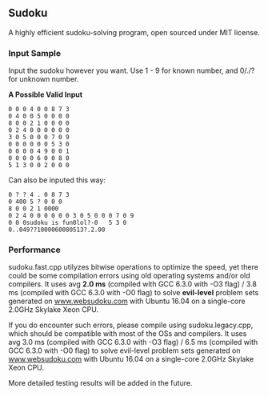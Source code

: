 Sudoku
------

A highly efficient sudoku-solving program, open sourced under MIT license.

### Input Sample

Input the sudoku however you want. Use 1 - 9 for known number, and 0/./? for unknown number.

**A Possible Valid Input**
~~~~
0 0 0 4 0 0 8 7 3
0 4 0 0 5 0 0 0 0
8 0 0 2 1 0 0 0 0
0 2 4 0 0 0 0 0 0
3 0 5 0 0 0 7 0 9
0 0 0 0 0 0 5 3 0
0 0 0 0 4 9 0 0 1
0 0 0 0 6 0 0 8 0
5 1 3 0 0 2 0 0 0
~~~~

Can also be inputed this way:

~~~~
0 ? ? 4 . 0 8 7 3
0 400 5 ? 0 0 0
8 0 0 2 1 0000
0 2 4 0 0 0 0 0 0 3 0 5 0 0 0 7 0 9
0 0 0sudoku is fun0lol?-0	5 3 0
0..049??1000060080513?.2.00
~~~~

### Performance

sudoku.fast.cpp utilyzes bitwise operations to optimize the speed, yet there could be some compilation errors using old operating systems and/or old compilers. It uses avg **2.0 ms** (compiled with GCC 6.3.0 with -O3 flag) / 3.8 ms (compiled with GCC 6.3.0 with -O0 flag) to solve **evil-level** problem sets generated on www.websudoku.com with Ubuntu 16.04 on a single-core 2.0GHz Skylake Xeon CPU.

If you do encounter such errors, please compile using sudoku.legacy.cpp, which should be compatible with most of the OSs and compilers. It uses avg 3.0 ms (compiled with GCC 6.3.0 with -O3 flag) / 6.5 ms (compiled with GCC 6.3.0 with -O0 flag) to solve evil-level problem sets generated on www.websudoku.com with Ubuntu 16.04 on a single-core 2.0GHz Skylake Xeon CPU.

More detailed testing results will be added in the future.

